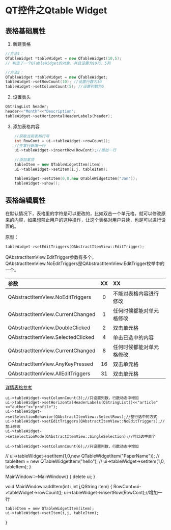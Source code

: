 # QT控件之Qtable Widget

## 表格基础属性

1. 新建表格

```c++
//方法1：
QTableWidget *tableWidget = new QTableWidget(10,5); 
// 构造了一个QTableWidget的对象，并且设置为10行，5列 

//方法2：
QTableWidget *tableWidget = new QTableWidget; 
tableWidget->setRowCount(10); //设置行数为10 
tableWidget->setColumnCount(5); //设置列数为5 
```

2. 设置表头

```c++
QStringList header; 
header<<"Month"<<"Description"; 
tableWidget->setHorizontalHeaderLabels(header); 
```

3. 添加表格内容

```c++
    //获取当前表格行号
    int RowCont = ui->tableWidget->rowCount();
    //在某行新增一行
    ui->tableWidget->insertRow(RowCont);//增加一行
    
    //添加某项
    tableItem = new QTableWidgetItem(item);
    ui->tableWidget->setItem(i,j, tableItem);

    tableWidget->setItem(0,0,new QTableWidgetItem("Jan")); 
    tableWidget->show(); 
```

## 表格编辑属性

在默认情况下，表格里的字符是可以更改的，比如双击一个单元格，就可以修改原来的内容，如果想禁止用户的这种操作，让这个表格对用户只读，也是可以进行设置的。

原型：
```c++
tableWidget->setEditTriggers(QAbstractItemView::EditTrigger);
```
QAbstractItemView.EditTrigger参数有多个，QAbstractItemView.NoEditTriggers是QAbstractItemView.EditTrigger枚举中的一个。

|参数|XX|XX|
|:-|:-:|:-|
|QAbstractItemView.NoEditTriggers   |0| 不能对表格内容进行修改| 
|QAbstractItemView.CurrentChanged   |1| 任何时候都能对单元格修改|
|QAbstractItemView.DoubleClicked    |2| 双击单元格|
|QAbstractItemView.SelectedClicked  |4| 单击已选中的内容 |
|QAbstractItemView.CurrentChanged   |8| 任何时候都能对单元格修改|
|QAbstractItemView.AnyKeyPressed    |16|    双击单元格|
|QAbstractItemView.AllEditTriggers  |31|    双击单元格|

[详情表格参考](https://www.cnblogs.com/retry/p/9329397.html)


    ui->tableWidget->setColumnCount(3);//只设置列数，行数动态中增加
    ui->tableWidget->setHorizontalHeaderLabels(QStringList()<<"article"<<"author"<<"profile");
    ui->tableWidget->setSelectionBehavior(QAbstractItemView::SelectRows);//整行选中的方式
    ui->tableWidget->setEditTriggers(QAbstractItemView::NoEditTriggers);//禁止修改
    ui->tableWidget->setSelectionMode(QAbstractItemView::SingleSelection);//可以选中单个

    ui->tableWidget->setColumnCount(6);//只设置列数，行数动态中增加

//    ui->tableWidget->setItem(1,0,new QTableWidgetItem("PaperName"));
//    tableItem = new QTableWidgetItem("hello");
//    ui->tableWidget->setItem(1,0, tableItem);
}

MainWindow::~MainWindow()
{
    delete ui;
}

void MainWindow::addItem(int i,int j,QString item)
{
    RowCont=ui->tableWidget->rowCount();
    ui->tableWidget->insertRow(RowCont);//增加一行

    tableItem = new QTableWidgetItem(item);
    ui->tableWidget->setItem(i,j, tableItem);
}